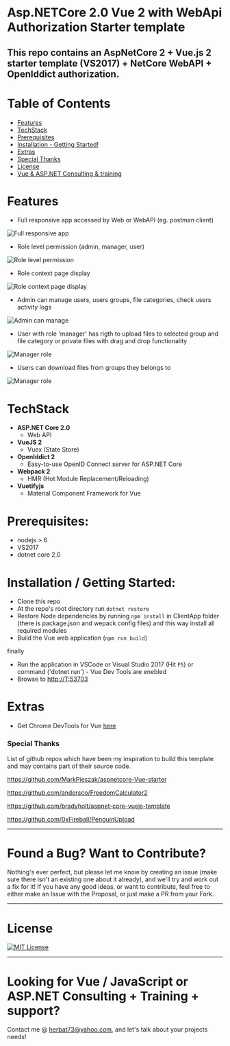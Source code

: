 # Asp.NETCore 2.0 Vue 2 with WebApi Authorization Starter template

This repo contains an AspNetCore 2 + Vue.js 2 starter template (VS2017) + NetCore WebAPI + OpenIddict authorization. 
---

# Table of Contents

* [Features](#features)
* [TechStack](#techstack)
* [Prerequisites](#prerequisites)
* [Installation - Getting Started!](#installation)
* [Extras](#extras)
* [Special Thanks](#special-thanks)
* [License](#license)
* [Vue & ASP.NET Consulting & training](##looking-for-vue--javascript-or-aspnet-consulting--training--support)

# Features

* Full responsive app accessed by Web or WebAPI (eg. postman client)

![Full responsive app](/Docs/1_start.png)

* Role level permission (admin, manager, user)

![Role level permission](/Docs/2_login_admin.png)

* Role context page display

![Role context page display](/Docs/3_admin_page.png)

* Admin can manage users, users groups, file categories, check users activity logs

![Admin can manage](/Docs/5_users_ibn_groups.png)

* User with role 'manager' has rigth to upload files to selected group and file category or private files with drag and drop functionality

![Manager role](/Docs/7_manager_upload.png)

* Users can download files from groups they belongs to

![Manager role](/Docs/8_user_download.png)


# TechStack

- **ASP.NET Core 2.0**
  - Web API
- **VueJS 2**
  - Vuex (State Store)
- **OpenIddict 2**
  - Easy-to-use OpenID Connect server for ASP.NET Core
- **Webpack 2**
  - HMR (Hot Module Replacement/Reloading)
- **Vuetifyjs**
  - Material Component Framework for Vue

# Prerequisites:
 * nodejs > 6
 * VS2017
 * dotnet core 2.0

# Installation / Getting Started:
 * Clone this repo
 * At the repo's root directory run `dotnet restore`
 * Restore Node dependencies by running `npm install` in ClientApp folder (there is package.json and wepack config files) and this way install all required modules
 * Build the Vue web application (`npm run build`)
 
finally
 
 * Run the application in VSCode or Visual Studio 2017 (Hit `F5`) or command ('dotnet run') - Vue Dev Tools are enebled
 * Browse to [http://T:53703](http://T:53703)

# Extras

- Get Chrome DevTools for Vue [here](https://chrome.google.com/webstore/detail/vuejs-devtools/nhdogjmejiglipccpnnnanhbledajbpd)

### Special Thanks

List of github repos which have been my inspiration to build this template and may contains part of their source code.

https://github.com/MarkPieszak/aspnetcore-Vue-starter

https://github.com/andersco/FreedomCalculator2

https://github.com/bradyholt/aspnet-core-vuejs-template

https://github.com/0xFireball/PenguinUpload

----

# Found a Bug? Want to Contribute?

Nothing's ever perfect, but please let me know by creating an issue (make sure there isn't an existing one about it already), and we'll try and work out a fix for it! If you have any good ideas, or want to contribute, feel free to either make an Issue with the Proposal, or just make a PR from your Fork.

----

# License

[![MIT License](https://img.shields.io/badge/license-MIT-blue.svg?style=flat)](/LICENSE) 


----

# Looking for Vue / JavaScript or ASP.NET Consulting + Training + support?

Contact me @ <herbat73@yahoo.com>, and let's talk about your projects needs!
